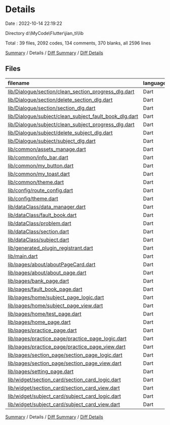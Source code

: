 # Details

Date : 2022-10-14 22:19:22

Directory d:\\MyCode\\Flutter\\jian_ti\\lib

Total : 39 files,  2092 codes, 134 comments, 370 blanks, all 2596 lines

[Summary](results.md) / Details / [Diff Summary](diff.md) / [Diff Details](diff-details.md)

## Files
| filename | language | code | comment | blank | total |
| :--- | :--- | ---: | ---: | ---: | ---: |
| [lib/Dialogue/section/clean_section_progress_dlg.dart](/lib/Dialogue/section/clean_section_progress_dlg.dart) | Dart | 23 | 0 | 3 | 26 |
| [lib/Dialogue/section/delete_section_dlg.dart](/lib/Dialogue/section/delete_section_dlg.dart) | Dart | 26 | 0 | 4 | 30 |
| [lib/Dialogue/section/section_dlg.dart](/lib/Dialogue/section/section_dlg.dart) | Dart | 33 | 0 | 4 | 37 |
| [lib/Dialogue/subject/clean_subject_fault_book_dlg.dart](/lib/Dialogue/subject/clean_subject_fault_book_dlg.dart) | Dart | 23 | 0 | 4 | 27 |
| [lib/Dialogue/subject/clean_subject_progress_dlg.dart](/lib/Dialogue/subject/clean_subject_progress_dlg.dart) | Dart | 21 | 0 | 3 | 24 |
| [lib/Dialogue/subject/delete_subject_dlg.dart](/lib/Dialogue/subject/delete_subject_dlg.dart) | Dart | 25 | 0 | 4 | 29 |
| [lib/Dialogue/subject/subject_dlg.dart](/lib/Dialogue/subject/subject_dlg.dart) | Dart | 40 | 0 | 5 | 45 |
| [lib/common/assets_manage.dart](/lib/common/assets_manage.dart) | Dart | 5 | 0 | 2 | 7 |
| [lib/common/info_bar.dart](/lib/common/info_bar.dart) | Dart | 50 | 1 | 11 | 62 |
| [lib/common/my_button.dart](/lib/common/my_button.dart) | Dart | 88 | 2 | 7 | 97 |
| [lib/common/my_toast.dart](/lib/common/my_toast.dart) | Dart | 39 | 1 | 7 | 47 |
| [lib/common/theme.dart](/lib/common/theme.dart) | Dart | 6 | 0 | 2 | 8 |
| [lib/config/route_config.dart](/lib/config/route_config.dart) | Dart | 9 | 0 | 2 | 11 |
| [lib/config/theme.dart](/lib/config/theme.dart) | Dart | 7 | 0 | 2 | 9 |
| [lib/dataClass/data_manager.dart](/lib/dataClass/data_manager.dart) | Dart | 132 | 23 | 42 | 197 |
| [lib/dataClass/fault_book.dart](/lib/dataClass/fault_book.dart) | Dart | 74 | 1 | 17 | 92 |
| [lib/dataClass/problem.dart](/lib/dataClass/problem.dart) | Dart | 75 | 9 | 19 | 103 |
| [lib/dataClass/section.dart](/lib/dataClass/section.dart) | Dart | 44 | 7 | 13 | 64 |
| [lib/dataClass/subject.dart](/lib/dataClass/subject.dart) | Dart | 38 | 7 | 12 | 57 |
| [lib/generated_plugin_registrant.dart](/lib/generated_plugin_registrant.dart) | Dart | 10 | 7 | 5 | 22 |
| [lib/main.dart](/lib/main.dart) | Dart | 40 | 18 | 11 | 69 |
| [lib/pages/about/aboutPageCard.dart](/lib/pages/about/aboutPageCard.dart) | Dart | 39 | 1 | 5 | 45 |
| [lib/pages/about/about_page.dart](/lib/pages/about/about_page.dart) | Dart | 119 | 0 | 7 | 126 |
| [lib/pages/bank_page.dart](/lib/pages/bank_page.dart) | Dart | 86 | 3 | 11 | 100 |
| [lib/pages/fault_book_page.dart](/lib/pages/fault_book_page.dart) | Dart | 37 | 0 | 5 | 42 |
| [lib/pages/home/subject_page_logic.dart](/lib/pages/home/subject_page_logic.dart) | Dart | 8 | 0 | 4 | 12 |
| [lib/pages/home/subject_page_view.dart](/lib/pages/home/subject_page_view.dart) | Dart | 47 | 4 | 10 | 61 |
| [lib/pages/home/test_page.dart](/lib/pages/home/test_page.dart) | Dart | 12 | 0 | 5 | 17 |
| [lib/pages/home_page.dart](/lib/pages/home_page.dart) | Dart | 99 | 4 | 13 | 116 |
| [lib/pages/practice_page.dart](/lib/pages/practice_page.dart) | Dart | 219 | 26 | 41 | 286 |
| [lib/pages/practice_page/practice_page_logic.dart](/lib/pages/practice_page/practice_page_logic.dart) | Dart | 93 | 9 | 18 | 120 |
| [lib/pages/practice_page/practice_page_view.dart](/lib/pages/practice_page/practice_page_view.dart) | Dart | 189 | 4 | 18 | 211 |
| [lib/pages/section_page/section_page_logic.dart](/lib/pages/section_page/section_page_logic.dart) | Dart | 12 | 0 | 4 | 16 |
| [lib/pages/section_page/section_page_view.dart](/lib/pages/section_page/section_page_view.dart) | Dart | 43 | 1 | 7 | 51 |
| [lib/pages/setting_page.dart](/lib/pages/setting_page.dart) | Dart | 15 | 0 | 4 | 19 |
| [lib/widget/section_card/section_card_logic.dart](/lib/widget/section_card/section_card_logic.dart) | Dart | 40 | 0 | 11 | 51 |
| [lib/widget/section_card/section_card_view.dart](/lib/widget/section_card/section_card_view.dart) | Dart | 86 | 3 | 8 | 97 |
| [lib/widget/subject_card/subject_card_logic.dart](/lib/widget/subject_card/subject_card_logic.dart) | Dart | 42 | 0 | 12 | 54 |
| [lib/widget/subject_card/subject_card_view.dart](/lib/widget/subject_card/subject_card_view.dart) | Dart | 98 | 3 | 8 | 109 |

[Summary](results.md) / Details / [Diff Summary](diff.md) / [Diff Details](diff-details.md)